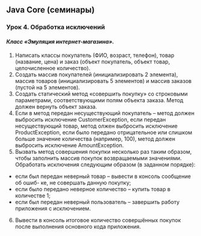 ## Java Core (семинары)
### Урок 4. Обработка исключений
#### _Класс «Эмуляция интернет-магазина»._
1. Написать классы покупатель (ФИО, возраст, телефон), товар (название, цена) и заказ (объект покупатель, объект товар, целочисленное количество).
2. Создать массив покупателей (инициализировать 2 элемента), массив товаров (инициализировать 5 элементов) и массив заказов (пустой на 5 элементов).
3. Создать статический метод «совершить покупку» со строковыми параметрами, соответствующими полям объекта заказа. Метод должен вернуть объект заказа.
4. Если в метод передан несуществующий покупатель – метод должен выбросить исключение CustomerException, если передан несуществующий товар, метод олжен выбросить исключение ProductException, если было передано отрицательное или слишком больше значение количества (например, 100), метод должен выбросить исключение AmountException.
5. Вызвать метод совершения покупки несколько раз таким образом, чтобы заполнить массив покупок возвращаемыми значениями. Обработать исключения следующим образом (в заданном порядке):
- если был передан неверный товар – вывести в консоль сообщение об ошиб-
ке, не совершать данную покупку;
- если было передано неверное количество – купить товар в количестве 1;
- если был передан неверный пользователь – завершить работу приложения с исключением.
6. Вывести в консоль итоговое количество совершённых покупок после выполнения основного кода приложения.
